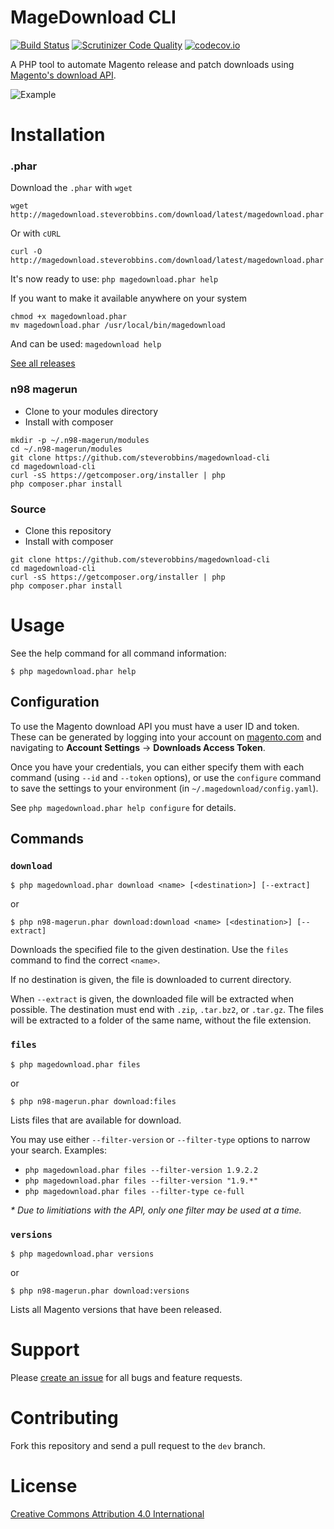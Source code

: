 MageDownload CLI
===

[![Build Status](https://travis-ci.org/steverobbins/magedownload-cli.svg?branch=master)](https://travis-ci.org/steverobbins/magedownload-cli)
[![Scrutinizer Code Quality](https://scrutinizer-ci.com/g/steverobbins/magedownload-cli/badges/quality-score.png?b=master)](https://scrutinizer-ci.com/g/steverobbins/magedownload-cli/?branch=master)
[![codecov.io](https://codecov.io/github/steverobbins/magedownload-cli/coverage.svg?branch=master)](https://codecov.io/github/steverobbins/magedownload-cli?branch=master)

A PHP tool to automate Magento release and patch downloads using [Magento's download API](https://gist.github.com/piotrekkaminski/9bc45ec84028611d621e).

![Example](http://i.imgur.com/z1dcTvs.gif)

# Installation

### .phar

Download the `.phar` with `wget`

```
wget http://magedownload.steverobbins.com/download/latest/magedownload.phar
```

Or with `cURL`

```
curl -O http://magedownload.steverobbins.com/download/latest/magedownload.phar
```

It's now ready to use: `php magedownload.phar help`

If you want to make it available anywhere on your system

```
chmod +x magedownload.phar
mv magedownload.phar /usr/local/bin/magedownload
```

And can be used: `magedownload help`

[See all releases](http://magedownload.steverobbins.com/download/)

### n98 magerun

* Clone to your modules directory
* Install with composer

```
mkdir -p ~/.n98-magerun/modules
cd ~/.n98-magerun/modules
git clone https://github.com/steverobbins/magedownload-cli
cd magedownload-cli
curl -sS https://getcomposer.org/installer | php
php composer.phar install
```

### Source

* Clone this repository
* Install with composer

```
git clone https://github.com/steverobbins/magedownload-cli
cd magedownload-cli
curl -sS https://getcomposer.org/installer | php
php composer.phar install
```

# Usage

See the help command for all command information:

    $ php magedownload.phar help

## Configuration

To use the Magento download API you must have a user ID and token.  These can be generated by logging into your account on [magento.com](https://magento.com/) and navigating to **Account Settings** -> **Downloads Access Token**.

Once you have your credentials, you can either specify them with each command (using `--id` and `--token` options), or use the `configure` command to save the settings to your environment (in `~/.magedownload/config.yaml`).

See `php magedownload.phar help configure` for details.

## Commands

### `download`

    $ php magedownload.phar download <name> [<destination>] [--extract]

or

    $ php n98-magerun.phar download:download <name> [<destination>] [--extract]

Downloads the specified file to the given destination.  Use the `files` command to find the correct `<name>`.

If no destination is given, the file is downloaded to current directory.

When `--extract` is given, the downloaded file will be extracted when possible.  The destination must end with `.zip`, `.tar.bz2`, or `.tar.gz`.  The files will be extracted to a folder of the same name, without the file extension.

### `files`

    $ php magedownload.phar files

or

    $ php n98-magerun.phar download:files

Lists files that are available for download.

You may use either `--filter-version` or `--filter-type` options to narrow your search.  Examples:

* `php magedownload.phar files --filter-version 1.9.2.2`
* `php magedownload.phar files --filter-version "1.9.*"`
* `php magedownload.phar files --filter-type ce-full`

_* Due to limitiations with the API, only one filter may be used at a time._


### `versions`

    $ php magedownload.phar versions

or

    $ php n98-magerun.phar download:versions

Lists all Magento versions that have been released.

# Support

Please [create an issue](https://github.com/steverobbins/magedownload-cli/issues/new) for all bugs and feature requests.

# Contributing

Fork this repository and send a pull request to the `dev` branch.

# License

[Creative Commons Attribution 4.0 International](https://creativecommons.org/licenses/by/4.0/)
